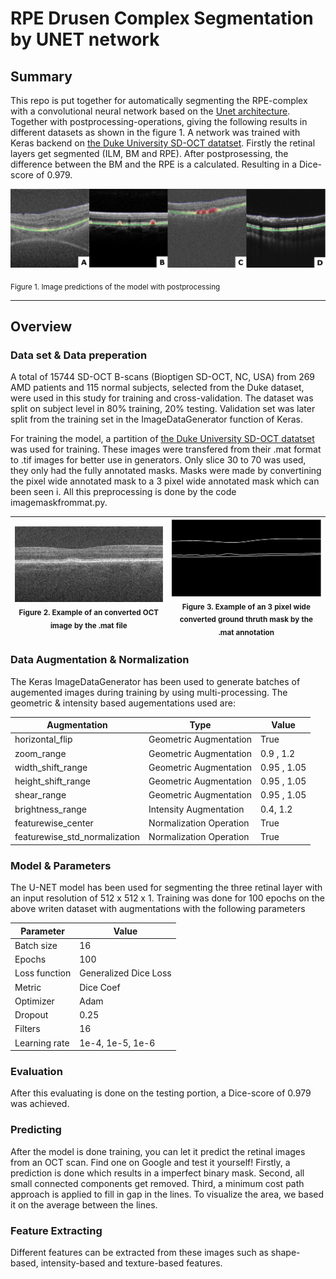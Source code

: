 # RPE Drusen Complex Segmentation by UNET network 

## Summary

This repo is put together for automatically segmenting the RPE-complex with a convolutional neural network based on the [Unet architecture](http://lmb.informatik.uni-freiburg.de/people/ronneber/u-net/). Together with postprocessing-operations, giving the following results in different datasets as shown in the figure 1. A network was trained with Keras backend on [the Duke University SD-OCT datatset](http://people.duke.edu/~sf59/RPEDC_Ophth_2013_dataset.htm).  Firstly the retinal layers get segmented (ILM, BM and RPE). After postprosessing, the difference between the BM and the RPE is a calculated. Resulting in a Dice-score of 0.979. 

![images/predictions.png](images/predictions.png)

<sub>Figure 1. Image predictions of the model with postprocessing</sub>

---
## Overview

### Data set & Data preperation
A total of 15744 SD-OCT B-scans (Bioptigen SD-OCT, NC, USA) from 269 AMD patients and 115 normal subjects, selected from the Duke dataset, were used in this study for training and cross-validation. The dataset was split on subject level in 80% training, 20% testing. Validation set was later split from the training set in the ImageDataGenerator function of Keras. 

For training the model, a partition of [the Duke University SD-OCT datatset](http://people.duke.edu/~sf59/RPEDC_Ophth_2013_dataset.htm) was used for training. These images were transfered from their .mat format to .tif images for better use in generators. Only slice 30 to 70 was used, they only had the fully annotated masks. Masks were made by convertining the pixel wide annotated mask to a 3 pixel wide annotated mask which can been seen i. All this preprocessing is done by the code imagemaskfrommat.py. 

|![images/imageduke.png](images/imageduke.png) </br> <sub>Figure 2. Example of an converted OCT image by the .mat file </sub>  	| ![images/maskduke.png](images/maskduke.png) </br> <sub>Figure 3. Example of an 3 pixel wide converted ground thruth mask by the .mat annotation</sub> 	|
|---|---|

### Data Augmentation & Normalization
The Keras ImageDataGenerator has been used to generate batches of augemented images during training by using multi-processing. The geometric & intensity based augementations used are: 

| Augmentation | Type | Value | 
|---|---|---|
| horizontal_flip | Geometric Augmentation | True | 
| zoom_range | Geometric Augmentation | 0.9 , 1.2 |
| width_shift_range  | Geometric Augmentation| 0.95 , 1.05 | 
| height_shift_range | Geometric Augmentation| 0.95 , 1.05 |
| shear_range | Geometric Augmentation | 0.95 , 1.05 | 
| brightness_range | Intensity Augmentation | 0.4, 1.2 | 
| featurewise_center | Normalization Operation | True | 
| featurewise_std_normalization | Normalization Operation | True | 


### Model & Parameters 
The U-NET model has been used for segmenting the three retinal layer with an input resolution of 512 x 512 x 1. Training was done for 100 epochs on the above writen dataset with augmentations with the following parameters

| Parameter | Value | 
|---|---|
| Batch size | 16 | 
| Epochs | 100 | 
| Loss function | Generalized Dice Loss | 
| Metric | Dice Coef | 
| Optimizer | Adam | 
| Dropout | 0.25 | 
| Filters | 16 | 
| Learning rate | 1e-4, 1e-5, 1e-6 | 

### Evaluation
After this evaluating is done on the testing portion, a Dice-score of 0.979 was achieved.

### Predicting
After the model is done training, you can let it predict the retinal images from an OCT scan. Find one on Google and test it yourself! Firstly, a prediction is done which results in a imperfect binary mask. Second, all small connected components get removed. Third, a minimum cost path approach is applied to fill in gap in the lines. To visualize the area, we based it on the average between the lines. 

### Feature Extracting
Different features can be extracted from these images such as shape-based, intensity-based and texture-based features. 
